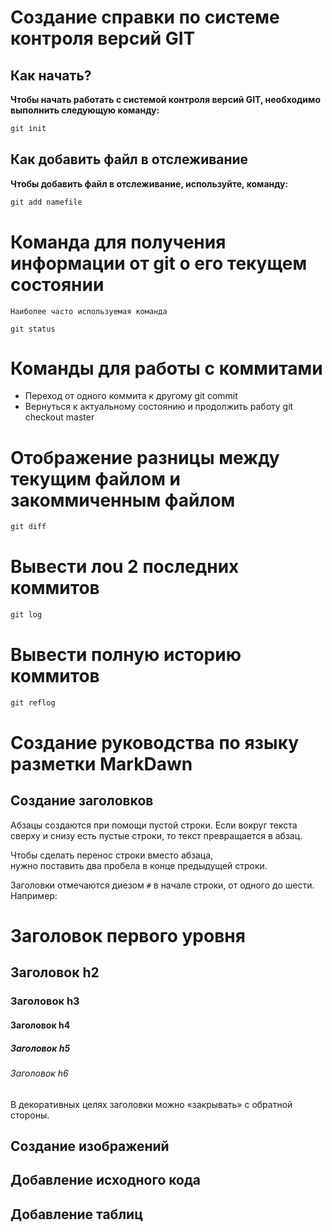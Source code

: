 # Создание справки по системе контроля версий GIT


## Как начать?
**Чтобы начать работать с системой контроля версий GIT, необходимо выполнить следующую команду:**

```c#
git init
```

## Как добавить файл в отслеживание

**Чтобы добавить файл в отслеживание, используйте, команду:**

```cs
git add namefile
```

# Команда для получения информации от git о его текущем состоянии

``Наиболее часто используемая команда``

```
git status
```

# Команды для работы с коммитами

* Переход от одного коммита к другому git commit
* Вернуться к актуальному состоянию и продолжить работу git checkout master

# Отображение разницы между текущим файлом и закоммиченным файлом

```cs
git diff
```

# Вывести лоu 2 последних коммитов

```cs
git log
```
# Вывести полную историю коммитов

```cs
git reflog
```


# Создание руководства по языку разметки MarkDawn


## Создание заголовков


Абзацы создаются при помощи пустой строки. Если вокруг текста сверху и снизу есть пустые строки, то текст превращается в абзац.

Чтобы сделать перенос строки вместо абзаца,  
нужно поставить два пробела в конце предыдущей строки.

Заголовки отмечаются диезом `#` в начале строки, от одного до шести. Например:

# Заголовок первого уровня #
## Заголовок h2 ##
### Заголовок h3 ###
#### Заголовок h4
##### Заголовок h5
###### Заголовок h6

В декоративных целях заголовки можно «закрывать» с обратной стороны.


## Создание изображений



## Добавление исходного кода



## Добавление таблиц



